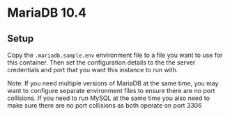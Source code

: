 # MariaDB 10.4

## Setup

Copy the `.mariadb.sample.env` environment file to a file you want to use for this container. Then set the configuration details
to the the server credentials and port that you want this instance to run with.

Note: If you need multiple versions of MariaDB at the same time, you may want to configure separate environment files to ensure
there are no port collisions. If you need to run MySQL at the same time you also need to make sure there are no port collisions as
both operate on port 3306
